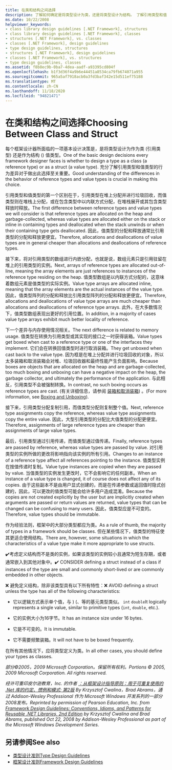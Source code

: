 ```yaml
---
title: 在类和结构之间选择
description: 了解如何确定是将类型设计为类，还是将类型设计为结构。 了解引用类型和值类型在 .NET 中的不同之处。
ms.date: 10/22/2008
helpviewer_keywords:
- class library design guidelines [.NET Framework], structures
- class library design guidelines [.NET Framework], classes
- structures [.NET Framework], vs. classes
- classes [.NET Framework], design guidelines
- type design guidelines, structures
- structures [.NET Framework], design guidelines
- classes [.NET Framework], vs. structures
- type design guidelines, classes
ms.assetid: f8b8ec9b-0ba7-4dea-aadf-a93395cd804f
ms.openlocfilehash: b1f3d36f4a9b6e44451a8534ca79fb674071a955
ms.sourcegitcommit: 965a5af7918acb0a3fd3baf342e15d511ef75188
ms.translationtype: MT
ms.contentlocale: zh-CN
ms.lasthandoff: 11/18/2020
ms.locfileid: "94821471"
---
```

# <a name="choosing-between-class-and-struct"></a><span data-ttu-id="a612a-104">在类和结构之间选择</span><span class="sxs-lookup"><span data-stu-id="a612a-104">Choosing Between Class and Struct</span></span>
<span data-ttu-id="a612a-105">每个框架设计器所面临的一项基本设计决策是，是将类型设计为作为类 (引用类型) 还是作为结构 () 值类型。</span><span class="sxs-lookup"><span data-stu-id="a612a-105">One of the basic design decisions every framework designer faces is whether to design a type as a class (a reference type) or as a struct (a value type).</span></span> <span data-ttu-id="a612a-106">充分了解引用类型和值类型的行为差异对于做出此选择至关重要。</span><span class="sxs-lookup"><span data-stu-id="a612a-106">Good understanding of the differences in the behavior of reference types and value types is crucial in making this choice.</span></span>

 <span data-ttu-id="a612a-107">引用类型和值类型的第一个区别在于，引用类型在堆上分配并进行垃圾回收，而值类型则在堆栈上分配，或在包含类型中以内联方式分配，在堆栈展开或其包含类型释放时释放。</span><span class="sxs-lookup"><span data-stu-id="a612a-107">The first difference between reference types and value types we will consider is that reference types are allocated on the heap and garbage-collected, whereas value types are allocated either on the stack or inline in containing types and deallocated when the stack unwinds or when their containing type gets deallocated.</span></span> <span data-ttu-id="a612a-108">因此，值类型的分配和释放通常比引用类型的分配和释放更便宜。</span><span class="sxs-lookup"><span data-stu-id="a612a-108">Therefore, allocations and deallocations of value types are in general cheaper than allocations and deallocations of reference types.</span></span>

 <span data-ttu-id="a612a-109">接下来，将对引用类型的数组进行内嵌分配，也就是说，数组元素只是引用驻留在堆上的引用类型的实例。</span><span class="sxs-lookup"><span data-stu-id="a612a-109">Next, arrays of reference types are allocated out-of-line, meaning the array elements are just references to instances of the reference type residing on the heap.</span></span> <span data-ttu-id="a612a-110">值类型数组是以内联方式分配的，这意味着数组元素是值类型的实际实例。</span><span class="sxs-lookup"><span data-stu-id="a612a-110">Value type arrays are allocated inline, meaning that the array elements are the actual instances of the value type.</span></span> <span data-ttu-id="a612a-111">因此，值类型阵列的分配和释放比引用类型阵列的分配和释放更便宜。</span><span class="sxs-lookup"><span data-stu-id="a612a-111">Therefore, allocations and deallocations of value type arrays are much cheaper than allocations and deallocations of reference type arrays.</span></span> <span data-ttu-id="a612a-112">此外，在大多数情况下，值类型数组表现出更好的引用位置。</span><span class="sxs-lookup"><span data-stu-id="a612a-112">In addition, in a majority of cases value type arrays exhibit much better locality of reference.</span></span>

 <span data-ttu-id="a612a-113">下一个差异与内存使用情况相关。</span><span class="sxs-lookup"><span data-stu-id="a612a-113">The next difference is related to memory usage.</span></span> <span data-ttu-id="a612a-114">值类型在转换为引用类型或其实现的接口之一时获得装箱。</span><span class="sxs-lookup"><span data-stu-id="a612a-114">Value types get boxed when cast to a reference type or one of the interfaces they implement.</span></span> <span data-ttu-id="a612a-115">它们会在转换回值类型时进行取消装箱。</span><span class="sxs-lookup"><span data-stu-id="a612a-115">They get unboxed when cast back to the value type.</span></span> <span data-ttu-id="a612a-116">因为框是在堆上分配并进行垃圾回收的对象，所以太多装箱和取消装箱会对堆、垃圾回收器和最终性能产生负面影响。</span><span class="sxs-lookup"><span data-stu-id="a612a-116">Because boxes are objects that are allocated on the heap and are garbage-collected, too much boxing and unboxing can have a negative impact on the heap, the garbage collector, and ultimately the performance of the application.</span></span>  <span data-ttu-id="a612a-117">与此相反，引用类型不会被强制转换。</span><span class="sxs-lookup"><span data-stu-id="a612a-117">In contrast, no such boxing occurs as reference types are cast.</span></span> <span data-ttu-id="a612a-118"> (有关详细信息，请参阅 [装箱和取消装箱](../../csharp/programming-guide/types/boxing-and-unboxing.md)) 。</span><span class="sxs-lookup"><span data-stu-id="a612a-118">(For more information, see [Boxing and Unboxing](../../csharp/programming-guide/types/boxing-and-unboxing.md)).</span></span>

 <span data-ttu-id="a612a-119">接下来，引用类型分配复制引用，而值类型分配则复制整个值。</span><span class="sxs-lookup"><span data-stu-id="a612a-119">Next, reference type assignments copy the reference, whereas value type assignments copy the entire value.</span></span> <span data-ttu-id="a612a-120">因此，大型引用类型的分配比大值类型的分配更便宜。</span><span class="sxs-lookup"><span data-stu-id="a612a-120">Therefore, assignments of large reference types are cheaper than assignments of large value types.</span></span>

 <span data-ttu-id="a612a-121">最后，引用类型通过引用传递，而值类型通过值传递。</span><span class="sxs-lookup"><span data-stu-id="a612a-121">Finally, reference types are passed by reference, whereas value types are passed by value.</span></span> <span data-ttu-id="a612a-122">对引用类型的实例所做的更改将影响指向该实例的所有引用。</span><span class="sxs-lookup"><span data-stu-id="a612a-122">Changes to an instance of a reference type affect all references pointing to the instance.</span></span> <span data-ttu-id="a612a-123">值类型实例在按值传递时复制。</span><span class="sxs-lookup"><span data-stu-id="a612a-123">Value type instances are copied when they are passed by value.</span></span> <span data-ttu-id="a612a-124">当值类型的实例发生更改时，它不会影响它的任何副本。</span><span class="sxs-lookup"><span data-stu-id="a612a-124">When an instance of a value type is changed, it of course does not affect any of its copies.</span></span> <span data-ttu-id="a612a-125">由于这些副本不是由用户显式创建的，而是在传递参数或返回值时隐式创建的，因此，可以更改的值类型可能会给许多用户造成混淆。</span><span class="sxs-lookup"><span data-stu-id="a612a-125">Because the copies are not created explicitly by the user but are implicitly created when arguments are passed or return values are returned, value types that can be changed can be confusing to many users.</span></span> <span data-ttu-id="a612a-126">因此，值类型应是不可变的。</span><span class="sxs-lookup"><span data-stu-id="a612a-126">Therefore, value types should be immutable.</span></span>

 <span data-ttu-id="a612a-127">作为经验法则，框架中的大部分类型都应为类。</span><span class="sxs-lookup"><span data-stu-id="a612a-127">As a rule of thumb, the majority of types in a framework should be classes.</span></span> <span data-ttu-id="a612a-128">但在某些情况下，值类型的特征使其更适合使用结构。</span><span class="sxs-lookup"><span data-stu-id="a612a-128">There are, however, some situations in which the characteristics of a value type make it more appropriate to use structs.</span></span>

 <span data-ttu-id="a612a-129">✔️考虑定义结构而不是类的实例，如果该类型的实例较小且通常为短生存期，或者通常嵌入到其他对象中。</span><span class="sxs-lookup"><span data-stu-id="a612a-129">✔️ CONSIDER defining a struct instead of a class if instances of the type are small and commonly short-lived or are commonly embedded in other objects.</span></span>

 <span data-ttu-id="a612a-130">❌ 避免定义结构，除非该类型具有以下所有特性：</span><span class="sxs-lookup"><span data-stu-id="a612a-130">❌ AVOID defining a struct unless the type has all of the following characteristics:</span></span>

- <span data-ttu-id="a612a-131">它以逻辑方式表示单个值，与 )  (、等的基元类型类似。 `int` `double`</span><span class="sxs-lookup"><span data-stu-id="a612a-131">It logically represents a single value, similar to primitive types (`int`, `double`, etc.).</span></span>

- <span data-ttu-id="a612a-132">它的实例大小为16字节。</span><span class="sxs-lookup"><span data-stu-id="a612a-132">It has an instance size under 16 bytes.</span></span>

- <span data-ttu-id="a612a-133">它是不可变的。</span><span class="sxs-lookup"><span data-stu-id="a612a-133">It is immutable.</span></span>

- <span data-ttu-id="a612a-134">它不需要频繁装箱。</span><span class="sxs-lookup"><span data-stu-id="a612a-134">It will not have to be boxed frequently.</span></span>

 <span data-ttu-id="a612a-135">在所有其他情况下，应将类型定义为类。</span><span class="sxs-lookup"><span data-stu-id="a612a-135">In all other cases, you should define your types as classes.</span></span>

 <span data-ttu-id="a612a-136">*部分©2005，2009 Microsoft Corporation。保留所有权利。*</span><span class="sxs-lookup"><span data-stu-id="a612a-136">*Portions © 2005, 2009 Microsoft Corporation. All rights reserved.*</span></span>

 <span data-ttu-id="a612a-137">*经许可重印皮尔逊教育，Inc. 的作者 [：从框架设计指导原则：用于可重复使用的 .Net 库的约定、惯例和模式; 第2版](https://www.informit.com/store/framework-design-guidelines-conventions-idioms-and-9780321545619) By Krzysztof Cwalina，Brad Abrams，通过 Addison-Wesley Professional 作为 Microsoft Windows 开发系列的一部分2008发布。*</span><span class="sxs-lookup"><span data-stu-id="a612a-137">*Reprinted by permission of Pearson Education, Inc. from [Framework Design Guidelines: Conventions, Idioms, and Patterns for Reusable .NET Libraries, 2nd Edition](https://www.informit.com/store/framework-design-guidelines-conventions-idioms-and-9780321545619) by Krzysztof Cwalina and Brad Abrams, published Oct 22, 2008 by Addison-Wesley Professional as part of the Microsoft Windows Development Series.*</span></span>

## <a name="see-also"></a><span data-ttu-id="a612a-138">另请参阅</span><span class="sxs-lookup"><span data-stu-id="a612a-138">See also</span></span>

- [<span data-ttu-id="a612a-139">类型设计准则</span><span class="sxs-lookup"><span data-stu-id="a612a-139">Type Design Guidelines</span></span>](type.md)
- [<span data-ttu-id="a612a-140">框架设计准则</span><span class="sxs-lookup"><span data-stu-id="a612a-140">Framework Design Guidelines</span></span>](index.md)
